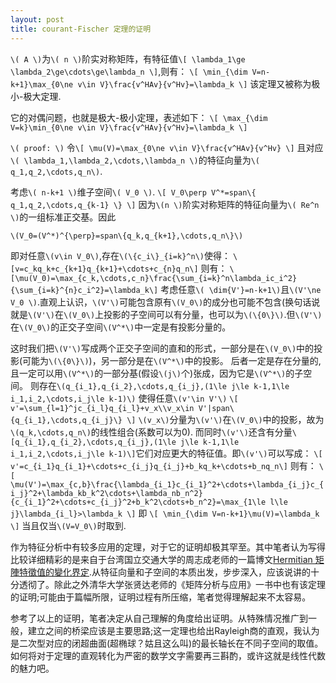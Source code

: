 ```yaml
---
layout: post
title: courant-Fischer 定理的证明
---
```

`\( A \)`为`\( n \)`阶实对称矩阵，有特征值`\[ \lambda_1\ge \lambda_2\ge\cdots\ge\lambda_n \]`,则有：
`\[ \min_{\dim V=n-k+1}\max_{0\ne v\in V}\frac{v^HAv}{v^Hv}=\lambda_k \]`
该定理又被称为极小-极大定理.

<!--more-->

它的对偶问题，也就是极大-极小定理，表述如下：
`\[ \max_{\dim V=k}\min_{0\ne v\in V}\frac{v^HAv}{v^Hv}=\lambda_k \]`

`\( proof: \)`
令`\[ \mu(V)=\max_{0\ne v\in V}\frac{v^HAv}{v^Hv} \]`
且对应`\( \lambda_1,\lambda_2,\cdots,\lambda_n \)`的特征向量为`\( q_1,q_2,\cdots,q_n\)`.

考虑`\( n-k+1 \)`维子空间`\( V_0 \)`.
`\[ V_0\perp V^*=span\{ q_1,q_2,\cdots,q_{k-1} \} \]`
因为`\(n \)`阶实对称矩阵的特征向量为`\( Re^n \)`的一组标准正交基。因此

`\(V_0=(V^*)^{\perp}=span\{q_k,q_{k+1},\cdots,q_n\}\)`

即对任意`\(v\in V_0\)`,存在`\(\{c_i\}_{i=k}^n\)`使得：
`\[v=c_kq_k+c_{k+1}q_{k+1}+\cdots+c_{n}q_n\]`
则有：
`\[\mu(V_0)=\max_{c_k,\cdots,c_n}\frac{\sum_{i=k}^n\lambda_ic_i^2}{\sum_{i=k}^{n}c_i^2}=\lambda_k\]`
考虑任意`\( \dim{V'}=n-k+1\)`且`\(V'\ne V_0 \)`.直观上认识，`\(V'\)`可能包含原有`\(V_0\)`的成分也可能不包含(换句话说就是`\(V'\)`在`\(V_0\)`上投影的子空间可以有分量，也可以为`\(\{0\}\)`.但`\(V'\)`在`\(V_0\)`的正交子空间`\(V^*\)`中一定是有投影分量的。

这时我们把`\(V'\)`写成两个正交子空间的直和的形式，一部分是在`\(V_0\)`中的投影(可能为`\(\{0\}\)`)，另一部分是在`\(V^*\)`中的投影。
后者一定是存在分量的,且一定可以用`\(V^*\)`的一部分基(假设`\(j\)`个)张成，因为它是`\(V^*\)`的子空间。
则存在`\(q_{i_1},q_{i_2},\cdots,q_{i_j},(1\le j\le k-1,1\le i_1,i_2,\cdots,i_j\le k-1)\)` 使得任意`\(v'\in V'\)`
`\[ v'=\sum_{l=1}^jc_{i_l}q_{i_l}+v_x\\v_x\in V'|span\{q_{i_1},\cdots,q_{i_j}\} \]`
`\(v_x\)`分量为`\(v'\)`在`\(V_0\)`中的投影，故为`\(q_k,\cdots,q_n\)`的线性组合(系数可以为0).
而同时`\(v'\)`还含有分量`\[q_{i_1},q_{i_2},\cdots,q_{i_j},(1\le j\le k-1,1\le i_1,i_2,\cdots,i_j\le k-1)\]`它们对应更大的特征值。即`\(v'\)`可以写成：
`\[ v'=c_{i_1}q_{i_1}+\cdots+c_{i_j}q_{i_j}+b_kq_k+\cdots+b_nq_n\]`
则有：
`\[ \mu(V')=\max_{c,b}\frac{\lambda_{i_1}c_{i_1}^2+\cdots+\lambda_{i_j}c_{i_j}^2+\lambda_kb_k^2\cdots+\lambda_nb_n^2}{c_{i_1}^2+\cdots+c_{i_j}^2+b_k^2\cdots+b_n^2}=\max_{1\le l\le j}\lambda_{i_l}>\lambda_k \]`
即
`\[ \min_{\dim V=n-k+1}\mu(V)=\lambda_k \]`
当且仅当`\(V=V_0\)`时取到.

作为特征分析中有较多应用的定理，对于它的证明却极其罕至。其中笔者认为写得比较详细精彩的是来自于台湾国立交通大学的周志成老师的一篇博文<a href="https://ccjou.wordpress.com/2010/03/16/hermitian-%E7%9F%A9%E9%99%A3%E7%89%B9%E5%BE%B5%E5%80%BC%E7%9A%84%E8%AE%8A%E5%8C%96%E7%95%8C%E5%AE%9A/">Hermitian 矩陣特徵值的變化界定</a>.从特征向量和子空间的本质出发，步步深入，应该说讲的十分透彻了。除此之外清华大学张贤达老师的《矩阵分析与应用》一书中也有该定理的证明;可能由于篇幅所限，证明过程有所压缩，笔者觉得理解起来不太容易。

参考了以上的证明，笔者决定从自己理解的角度给出证明。从特殊情况推广到一般，建立之间的桥梁应该是主要思路;这一定理也给出Rayleigh商的直观，我认为是二次型对应的闭超曲面(超椭球？姑且这么叫)的最长轴长在不同子空间的取值。如何将对于定理的直观转化为严密的数学文字需要再三斟酌，或许这就是线性代数的魅力吧。

